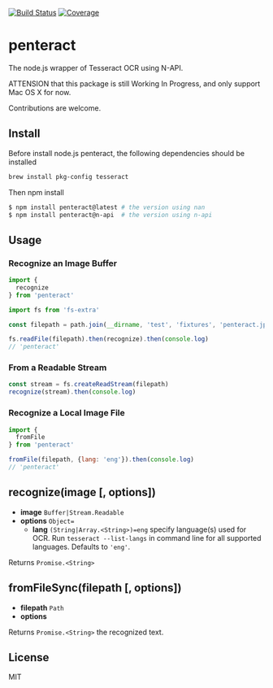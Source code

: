 [![Build Status](https://travis-ci.org/kaelzhang/node-penteract.svg?branch=master)](https://travis-ci.org/kaelzhang/node-penteract)
[![Coverage](https://codecov.io/gh/kaelzhang/node-penteract/branch/master/graph/badge.svg)](https://codecov.io/gh/kaelzhang/node-penteract)
<!-- optional appveyor tst
[![Windows Build Status](https://ci.appveyor.com/api/projects/status/github/kaelzhang/node-penteract?branch=master&svg=true)](https://ci.appveyor.com/project/kaelzhang/node-penteract)
-->
<!-- optional npm version
[![NPM version](https://badge.fury.io/js/node-penteract.svg)](http://badge.fury.io/js/node-penteract)
-->
<!-- optional npm downloads
[![npm module downloads per month](http://img.shields.io/npm/dm/node-penteract.svg)](https://www.npmjs.org/package/node-penteract)
-->
<!-- optional dependency status
[![Dependency Status](https://david-dm.org/kaelzhang/node-penteract.svg)](https://david-dm.org/kaelzhang/node-penteract)
-->

# penteract

The node.js wrapper of Tesseract OCR using N-API.

ATTENSION that this package is still Working In Progress, and only support Mac OS X for now.

Contributions are welcome.

## Install

Before install node.js penteract, the following dependencies should be installed

```sh
brew install pkg-config tesseract
```

Then npm install

```sh
$ npm install penteract@latest # the version using nan
$ npm install penteract@n-api  # the version using n-api

```

## Usage

### Recognize an Image Buffer

```js
import {
  recognize
} from 'penteract'

import fs from 'fs-extra'

const filepath = path.join(__dirname, 'test', 'fixtures', 'penteract.jpg')

fs.readFile(filepath).then(recognize).then(console.log)
// 'penteract'
```

### From a Readable Stream

```js
const stream = fs.createReadStream(filepath)
recognize(stream).then(console.log)
```

### Recognize a Local Image File

```js
import {
  fromFile
} from 'penteract'

fromFile(filepath, {lang: 'eng'}).then(console.log)
// 'penteract'
```

## recognize(image [, options])

- **image** `Buffer|Stream.Readable`
- **options** `Object=`
  - **lang** `(String|Array.<String>)=eng` specify language(s) used for OCR. Run `tesseract --list-langs` in command line for all supported languages. Defaults to `'eng'`.

Returns `Promise.<String>`

## fromFileSync(filepath [, options])

- **filepath** `Path`
- **options**

Returns `Promise.<String>` the recognized text.

## License

MIT
